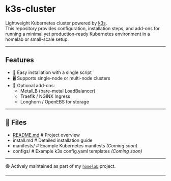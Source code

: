 # k3s-cluster

Lightweight Kubernetes cluster powered by [k3s](https://k3s.io/).  
This repository provides configuration, installation steps, and add-ons for running a minimal yet production-ready Kubernetes environment in a homelab or small-scale setup.

---

## Features
- 🚀 Easy installation with a single script
- 🖥️ Supports single-node or multi-node clusters
- 🔧 Optional add-ons:
  - MetalLB (bare-metal LoadBalancer)
  - Traefik / NGINX Ingress
  - Longhorn / OpenEBS for storage

---

## 📂 Files
- [README.md](https://github.com/raoulmoise/homelab/edit/main/k3s-cluster/) # Project overview
- install.md # Detailed installation guide
- manifests/ # Example Kubernetes manifests *(Coming soon)*
- configs/ # Example k3s config.yaml templates *(Coming soon)*

---


🟢 Actively maintained as part of my [`homelab`](https://github.com/raoulmoise/homelab) project.

---
